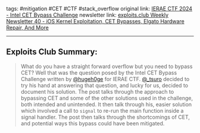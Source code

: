 tags: #mitigation #CET #CTF #stack_overflow 
original link:  [IERAE CTF 2024 - Intel CET Bypass Challenge](https://gist.github.com/sroettger/fe66f7eb0cb10a8ebd1454875a7131ea)
newsletter link: [exploits.club Weekly Newsletter 40 - iOS Kernel Exploitation, CET Bypasses, Elgato Hardware Repair, And More](https://blog.exploits.club/exploits-club-weekly-newsletter-40-ios-kernel-exploitation-cet-bypasses-elgato-hardware-repair-and-more/) 

---
## Exploits Club Summary:
> What do you have a straight forward overflow but you need to bypass CET? Well that was the question posed by the Intel CET Bypass Challenge written by [@hugeh0ge](https://x.com/hugeh0ge) for IERAE CTF. [@\_tsuro](https://x.com/_tsuro) decided  to try his hand at answering that question, and lucky for us, decided to document his solution. The post talks through the approach to bypassing CET and some of the other solutions used in the challenge, both intended and unintended. It then talk through his, easier solution which involved a call to `signal` to re-run the main function inside a signal handler. The post then talks through the shortcomings of CET, and potential ways this bypass could have been mitigated.  